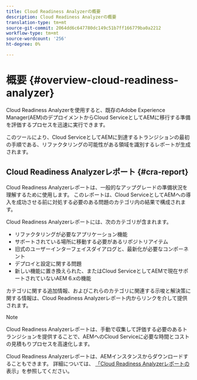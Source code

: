 ```yaml
---
title: Cloud Readiness Analyzerの概要
description: Cloud Readiness Analyzerの概要
translation-type: tm+mt
source-git-commit: 2064dd6c647780dc149c51b7ff166779ba0a2212
workflow-type: tm+mt
source-wordcount: '256'
ht-degree: 0%

---
```



# 概要 {#overview-cloud-readiness-analyzer}

Cloud Readiness Analyzerを使用すると、既存のAdobe Experience Manager(AEM)のデプロイメントからCloud ServiceとしてAEMに移行する準備を評価するプロセスを迅速に実行できます。

このツールにより、Cloud ServiceとしてAEMに到達するトランジションの最初の手順である、リファクタリングの可能性がある領域を識別するレポートが生成されます。

## Cloud Readiness Analyzerレポート {#cra-report}

Cloud Readiness Analyzerレポートは、一般的なアップグレードの準備状況を理解するために使用します。 このレポートは、Cloud ServiceとしてAEMへの導入を成功させる前に対処する必要のある問題のカテゴリ内の結果で構成されます。

Cloud Readiness Analyzerレポートには、次のカテゴリが含まれます。

* リファクタリングが必要なアプリケーション機能
* サポートされている場所に移動する必要があるリポジトリアイテム
* 旧式のユーザーインターフェイスダイアログと、最新化が必要なコンポーネント
* デプロイと設定に関する問題
* 新しい機能に置き換えられた、またはCloud ServiceとしてAEMで現在サポートされていないAEM 6.xの機能

カテゴリに関する追加情報、およびこれらのカテゴリに関連する示唆と解決策に関する情報は、Cloud Readiness Analyzerレポート内からリンクを介して提供されます。

>[!NOTE]
>Cloud Readiness Analyzerレポートは、手動で収集して評価する必要のあるトランジションを提供することで、AEMへのCloud Serviceに必要な時間とコストの見積もりプロセスを高速化します。

Cloud Readiness Analyzerレポートは、AEMインスタンスからダウンロードすることもできます。 詳細については、 [「Cloud Readiness Analyzerレポートの](/help/move-to-cloud-service/cloud-readiness-analyzer/using-cloud-readiness-analyzer.md#viewing-report) 表示」を参照してください。